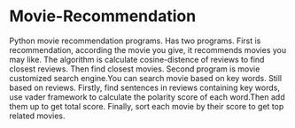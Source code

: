 # Movie-Recommendation
Python movie recommendation programs. 
Has two programs. 
First is recommendation, according the movie you give, it recommends movies you may like. 
The algorithm is calculate cosine-distence of reviews to find closest reviews. Then find closest movies.
Second program is movie customized search engine.You can search movie based on key words.
Still based on reviews. Firstly, find sentences in reviews containing key words, use vader framework to calculate the polarity score of each word.Then add them up to get total score. Finally, sort each movie by their score to get top related movies.
